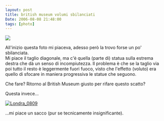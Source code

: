 ```yaml
---
layout: post
title: british museum volumi sbilanciati
Date: 2006-08-08 21:48:00
tags: [photo]
---
```

 

[![](http://static.flickr.com/72/209545948_dca197aab9_m.jpg)](http://www.flickr.com/photos/aadm/209545948/)  
  
All'inizio questa foto mi piaceva, adesso però la trovo forse un po' sbilanciata.    
Mi piace il taglio diagonale, ma c'è quella (parte di) statua sulla estrema destra che dà un senso di incompiutezza. Il problema è che se la taglio via poi tutto il resto è leggermente fuori fuoco, visto che l'effetto (voluto) era quello di sfocare in maniera progressiva le statue che seguono.  

 
Che fare? Ritorno al British Museum giusto per rifare questo scatto?  
  
Questa invece...  
  
[![Londra_0809](http://static.flickr.com/87/209546674_1aa1f822d2.jpg)](http://www.flickr.com/photos/aadm/209546674/)  
  
...mi piace un sacco (pur se tecnicamente insignificante). 
